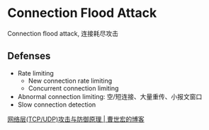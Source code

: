 # Connection Flood Attack
Connection flood attack, 连接耗尽攻击

## Defenses
- Rate limiting
  - New connection rate limiting
  - Concurrent connection limiting
- Abnormal connection limiting: 空/短连接、大量重传、小报文窗口
- Slow connection detection

[网络层(TCP/UDP)攻击与防御原理 | 曹世宏的博客](https://cshihong.github.io/2019/05/14/%E7%BD%91%E7%BB%9C%E5%B1%82-TCP-UDP-%E6%94%BB%E5%87%BB%E4%B8%8E%E9%98%B2%E5%BE%A1%E5%8E%9F%E7%90%86/)
